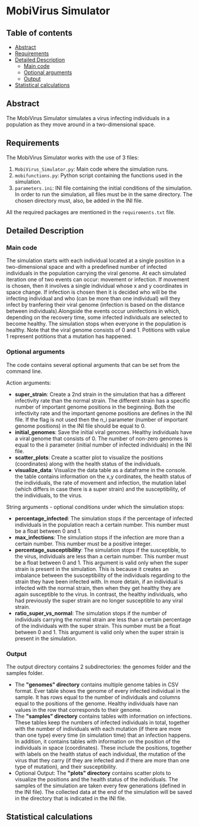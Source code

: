 # MobiVirus Simulator

## Table of contents

- [Abstract](#Abstract)
- [Requirements](#Requirements)
- [Detailed Description](#Detailed-Description)
    - [Main code](#Main-code)
    - [Optional arguments](#Optional-arguments)
    - [Output](#Output)
- [Statistical calculations](#Statistical-calculations)

## Abstract
The MobiVirus Simulator simulates a virus infecting individuals in a population as they move around in a two-dimensional space.

## Requirements
The MobiVirus Simulator works with the use of 3 files:
1. `MobiVirus_Simulator.py`: Main code where the simulation runs.
2. `mobifunctions.py`: Python script containing the functions used in the simulation.
3. `parameters.ini`: INI file containing the initial conditions of the simulation.
In order to run the simulation, all files must be in the same directory. The chosen directory must, also, be added in the INI file.

All the required packages are mentioned in the `requirements.txt` file.
## Detailed Description

### Main code 
The simulation starts with each individual located at a single position in a two-dimensional space and with a predefined number of infected individuals in the population carrying the viral genome. At each simulated iteration one of two events can occur: movement or infection. If movement is chosen, then it involves a single individual whose x and y coordinates in space change. If infection is chosen then it is decided who will be the infecting individual and who (can be more than one individual) will they infect by tranfering their viral genome (infection is based on the distance between individuals).Alongside the events occur uninfections in which, depending on the recovery time, some infected individuals are selected to become healthy. The simulation stops when everyone in the population is healthy.
Note that the viral genome consists of 0 and 1. Potitions with value 1 represent potitions that a mutation has happened.  

### Optional arguments
The code contains several optional arguments that can be set from the command line.

Action arguments:
- **super_strain**: Create a 2nd strain in the simulation that has a different infectivity rate than the normal strain. The different strain has a specific number of important genome positions in the beginning. Both the infectivity rate and the important genome positions are defines in the INI file. 
If the flag is not used then the n_i parameter (number of important genome positions) in the INI file should be equal to 0.
- **initial_genomes**: Save the initial viral genomes. Healthy individuals have a viral genome that consists of 0. The number of non-zero genomes is equal to the ii parameter (initial number of infected individuals) in the INI file.
- **scatter_plots**: Create a scatter plot to visualize the positions (coordinates) along with the health status of the individuals. 
- **visualize_data**: Visualize the data table as a dataframe in the console. the table contains information on the x,y cordinates, the health status of the individuals, the rate of movement and infection, the mutation label (which differs in case there is a super strain) and the susceptibility, of the individuals, to the virus.

String arguments - optional conditions under which the simulation stops:
- **percentage_infected**: The simulation stops if the percentage of infected individuals in the population reach a certain number. This number must be a float between 0 and 1.
- **max_infections**: The simulation stops if the infection are more than a certain number. This number must be a positive integer.
- **percentage_susceptibility**: The simulation stops if the susceptible, to the virus, individuals are less than a certain number. This number must be a float between 0 and 1. This argument is valid only when the super strain is present in the simulation. This is because it creates an imbalance between the susceptibility of the individuals regarding to the strain they have been infected with. In more detain, if an individual is infected with the normal strain, then when they get healthy they are again susceptible to the virus. In contrast, the healthy individuals, who had previously the super strain are no longer susceptible to any viral strain.
- **ratio_super_vs_normal**: The simulation stops if the number of individuals carrying the normal strain are less than a certain percentage of the individuals with the super strain. This number must be a float between 0 and 1. This argument is valid only when the super strain is present in the simulation.

### Output
The output directory contains 2 subdirectories: the genomes folder and the samples folder.
- The **"genomes" directory** contains multiple genome tables in CSV format. Ever table shows the genome of every infected individual in the sample. It has rows equal to the number of individuals and columns equal to the positions of the genome. Healthy individuals have nan values in the row that corresponds to their genome. 
- The **"samples" directory** contains tables with information on infections. These tables keep the numbers of infected individuals in total, together with the number of individuals with each mutation (if there are more than one type) every time (in simulation time) that an infection happens. In addition, it contains tables with information on the position of the individuals in space (coordinates). These include the positions, together with labels on the health status of each individual, the mutation of the virus that they carry (if they are infected and if there are more than one type of mutation), and their susceptibility. 
- Optional Output: The **"plots" directory** contains scatter plots to visualize the positions and the health status of the individuals. 
The samples of the simulation are taken every few generations (defined in the INI file).
The collected data at the end of the simulation will be saved in the directory that is indicated in the INI file.

## Statistical calculations



